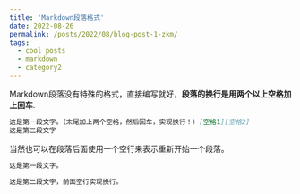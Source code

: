 ```yaml
---
title: 'Markdown段落格式'
date: 2022-08-26
permalink: /posts/2022/08/blog-post-1-zkm/
tags:
  - cool posts
  - markdown
  - category2
---
```


Markdown段落没有特殊的格式，直接编写就好，**段落的换行是用两个以上空格加上回车**.  
```markdown
这是第一段文字。（末尾加上两个空格，然后回车，实现换行！）[空格1][空格2]  
这是第二段文字
```  
当然也可以在段落后面使用一个空行来表示重新开始一个段落。  
```markdown
这是第一段文字。

这是第二段文字，前面空行实现换行。
```




